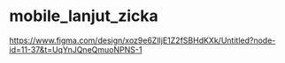 # mobile_lanjut_zicka

https://www.figma.com/design/xoz9e6ZlIjE1Z2fSBHdKXk/Untitled?node-id=11-37&t=UqYnJQneQmuoNPNS-1
